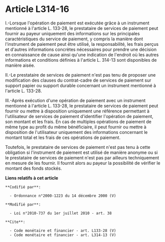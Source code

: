 # Article L314-16

I.-Lorsque l'opération de paiement est exécutée grâce à un instrument mentionné à l'article L. 133-28, le prestataire de
services de paiement peut fournir au payeur uniquement des informations sur les principales caractéristiques du service de
paiement, y compris la manière dont l'instrument de paiement peut être utilisé, la responsabilité, les frais perçus et
d'autres informations concrètes nécessaires pour prendre une décision en connaissance de cause ainsi qu'une indication de
l'endroit où les autres informations et conditions définies à l'article L. 314-13 sont disponibles de manière aisée. 

II.-Le prestataire de services de paiement n'est pas tenu de proposer une modification des clauses du contrat-cadre de
services de paiement sur support papier ou support durable concernant un instrument mentionné à l'article L. 133-28. 

III.-Après exécution d'une opération de paiement avec un instrument mentionné à l'article L. 133-28, le prestataire de
services de paiement peut fournir ou mettre à disposition uniquement une référence permettant à l'utilisateur de services de
paiement d'identifier l'opération de paiement, son montant et les frais. En cas de multiples opérations de paiement de même
type au profit du même bénéficiaire, il peut fournir ou mettre à disposition de l'utilisateur uniquement des informations
concernant le montant total et les frais de ces opérations de paiement. 

Toutefois, le prestataire de services de paiement n'est pas tenu à cette obligation si l'instrument de paiement est utilisé
de manière anonyme ou si le prestataire de services de paiement n'est pas par ailleurs techniquement en mesure de les
fournir. Il fournit alors au payeur la possibilité de vérifier le montant des fonds stockés.

**Liens relatifs à cet article**

	**Codifié par**:

	  - Ordonnance n°2000-1223 du 14 décembre 2000 (V)

	**Modifié par**:

	  - Loi n°2010-737 du 1er juillet 2010 - art. 38

	**Cite**:

	  - Code monétaire et financier - art. L133-28 (V)
	  - Code monétaire et financier - art. L314-13 (V)
